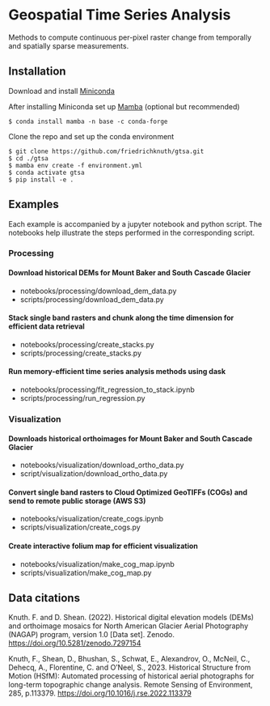 # Geospatial Time Series Analysis
Methods to compute continuous per-pixel raster change from temporally and spatially sparse measurements.

## Installation

Download and install [Miniconda](https://docs.conda.io/en/latest/miniconda.html)  

After installing Miniconda set up [Mamba](https://mamba.readthedocs.io/en/latest/installation.html) (optional but recommended)
```
$ conda install mamba -n base -c conda-forge
```
Clone the repo and set up the conda environment  

```
$ git clone https://github.com/friedrichknuth/gtsa.git
$ cd ./gtsa
$ mamba env create -f environment.yml
$ conda activate gtsa
$ pip install -e .
```
## Examples

Each example is accompanied by a jupyter notebook and python script. The notebooks help illustrate the steps performed in the corresponding script.  

### Processing

####  Download historical DEMs for Mount Baker and South Cascade Glacier
- notebooks/processing/download_dem_data.py
- scripts/processing/download_dem_data.py

#### Stack single band rasters and chunk along the time dimension for efficient data retrieval
- notebooks/processing/create_stacks.py
- scripts/processing/create_stacks.py

#### Run memory-efficient time series analysis methods using dask
- notebooks/processing/fit_regression_to_stack.ipynb
- scripts/processing/run_regression.py

### Visualization

####  Downloads historical orthoimages for Mount Baker and South Cascade Glacier
- notebooks/visualization/download_ortho_data.py
- script/visualization/download_ortho_data.py

#### Convert single band rasters to Cloud Optimized GeoTIFFs (COGs) and send to remote public storage (AWS S3)
- notebooks/visualization/create_cogs.ipynb
- scripts/visualization/create_cogs.py

#### Create interactive folium map for efficient visualization
- notebooks/visualization/make_cog_map.ipynb
- scripts/visualization/make_cog_map.py

## Data citations

Knuth. F. and D. Shean. (2022). Historical digital elevation models (DEMs) and orthoimage mosaics for North American Glacier Aerial Photography (NAGAP) program, version 1.0 [Data set]. Zenodo. https://doi.org/10.5281/zenodo.7297154 

Knuth, F., Shean, D., Bhushan, S., Schwat, E., Alexandrov, O., McNeil, C., Dehecq, A., Florentine, C. and O’Neel, S., 2023. Historical Structure from Motion (HSfM): Automated processing of historical aerial photographs for long-term topographic change analysis. Remote Sensing of Environment, 285, p.113379. https://doi.org/10.1016/j.rse.2022.113379 

